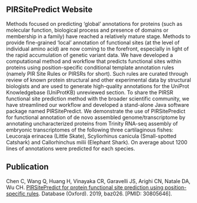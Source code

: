 ## PIRSitePredict Website

Methods focused on predicting ‘global’ annotations for proteins (such as molecular function, biological process and presence of domains or membership in a family) have reached a relatively mature stage. Methods to provide fine-grained ‘local’ annotation of functional sites (at the level of individual amino acid) are now coming to the forefront, especially in light of the rapid accumulation of genetic variant data. We have developed a computational method and workflow that predicts functional sites within proteins using position-specific conditional template annotation rules (namely PIR Site Rules or PIRSRs for short). Such rules are curated through review of known protein structural and other experimental data by structural biologists and are used to generate high-quality annotations for the UniProt Knowledgebase (UniProtKB) unreviewed section. To share the PIRSR functional site prediction method with the broader scientific community, we have streamlined our workflow and developed a stand-alone Java software package named PIRSitePredict. We demonstrate the use of PIRSitePredict for functional annotation of de novo assembled genome/transcriptome by annotating uncharacterized proteins from Trinity RNA-seq assembly of embryonic transcriptomes of the following three cartilaginous fishes: Leucoraja erinacea (Little Skate), Scyliorhinus canicula (Small-spotted Catshark) and Callorhinchus milii (Elephant Shark). On average about 1200 lines of annotations were predicted for each species.

## Publication

Chen C, Wang Q, Huang H, Vinayaka CR, Garavelli JS, Arighi CN, Natale DA, Wu CH. [PIRSitePredict for protein functional site prediction using position-specific rules](https://academic.oup.com/database/article/doi/10.1093/database/baz026/5363830). Database (Oxford). 2019, baz026. [PMID: 30805646].
